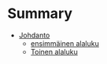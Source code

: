 # Summary

* [Johdanto](johdanto.md)
    * [ensimmäinen alaluku](johdanto/1-alaluku.md)
    * [Toinen alaluku](johdanto/2-alaluku.md)
